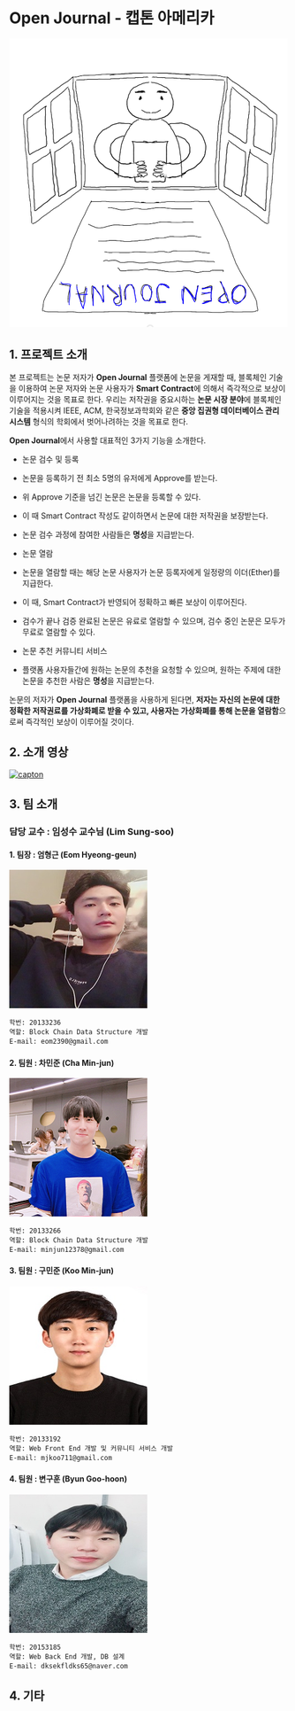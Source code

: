# Open Journal - 캡톤 아메리카
![capton](./img/cap.png)
## 1. 프로젝트 소개
본 프로젝트는 논문 저자가 **Open Journal** 플랫폼에 논문을 게재할 때, 블록체인 기술을 이용하여 논문 저자와 논문 사용자가 **Smart Contract**에 의해서 즉각적으로 보상이 이루어지는 것을 목표로 한다. 우리는 저작권을 중요시하는 **논문 시장 분야**에 블록체인 기술을 적용시켜 IEEE, ACM, 한국정보과학회와 같은 **중앙 집권형 데이터베이스 관리 시스템** 형식의 학회에서 벗어나려하는 것을 목표로 한다.

**Open Journal**에서 사용할 대표적인 3가지 기능을 소개한다.
* 논문 검수 및 등록
* 논문을 등록하기 전 최소 5명의 유저에게 Approve를 받는다.
* 위 Approve 기준을 넘긴 논문은 논문을 등록할 수 있다. 
* 이 때 Smart Contract 작성도 같이하면서 논문에 대한 저작권을 보장받는다. 
* 논문 검수 과정에 참여한 사람들은 **명성**을 지급받는다.


* 논문 열람
* 논문을 열람할 때는 해당 논문 사용자가 논문 등록자에게 일정량의 이더(Ether)를 지급한다. 
* 이 때, Smart Contract가 반영되어 정확하고 빠른 보상이 이루어진다.
* 검수가 끝나 검증 완료된 논문은 유료로 열람할 수 있으며, 검수 중인 논문은 모두가 무료로 열람할 수 있다.


* 논문 추천 커뮤니티 서비스
*  플랫폼 사용자들간에 원하는 논문의 추천을 요청할 수 있으며, 원하는 주제에 대한 논문을 추천한 사람은 **명성**을 지급받는다.

논문의 저자가 **Open Journal** 플랫폼을 사용하게 된다면, **저자는 자신의 논문에 대한 정확한 저작권료를 가상화폐로 받을 수 있고, 사용자는 가상화폐를 통해 논문을 열람함**으로써 즉각적인 보상이 이루어질 것이다.



## 2. 소개 영상
[![capton](http://img.youtube.com/vi/FlC69TKqo5M/0.jpg)](https://www.youtube.com/watch?v=FlC69TKqo5M "capton")
## 3. 팀 소개
### 담당 교수 : 임성수 교수님 (Lim Sung-soo)

#### 1.  팀장 : 엄형근 (Eom Hyeong-geun)
![eom](./img/eom.png)
```markdown
학번: 20133236
역할: Block Chain Data Structure 개발
E-mail: eom2390@gmail.com
```
#### 2.  팀원 : 차민준 (Cha Min-jun)
![cha](./img/cha.png)
```markdown
학번: 20133266
역할: Block Chain Data Structure 개발
E-mail: minjun12378@gmail.com
```
#### 3.  팀원 : 구민준 (Koo Min-jun)
![goo](./img/goo.png)
```markdown
학번: 20133192
역할: Web Front End 개발 및 커뮤니티 서비스 개발
E-mail: mjkoo711@gmail.com
```
#### 4.  팀원 : 변구훈 (Byun Goo-hoon)
![hoon](./img/goohoon.png)
```markdown
학번: 20153185
역할: Web Back End 개발, DB 설계
E-mail: dksekfldks65@naver.com  
```
## 4. 기타



